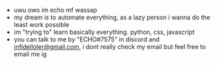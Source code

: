- uwu owo im echo mf wassap 
- my dream is to automate everything, as a lazy person i wanna do the least work possible
- im "trying to" learn basically everything. python, css, javascript
- you can talk to me by "ECHO#7575" in discord and infidelloler@gmail.com, i dont really check my email but feel free to email me ig


 

<!---
echothegoddess/echothegoddess is a ✨ special ✨ repository because its `README.md` (this file) appears on your GitHub profile.
You can click the Preview link to take a look at your changes.
--->
